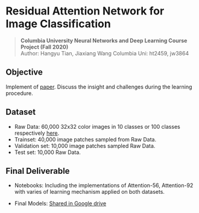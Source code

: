 Residual Attention Network for Image Classification
============

> **Columbia University Neural Networks and Deep Learning Course Project (Fall 2020)**  
Author: Hangyu Tian, Jiaxiang Wang
Columbia Uni: ht2459, jw3864 


Objective
------------

Implement of [paper](https://arxiv.org/pdf/1704.06904.pdf). Discuss the insight and challenges during the learning procedure. 

Dataset
------------
- Raw Data: 60,000 32x32 color images in 10 classes or 100 classes respectively [here](https://www.cs.toronto.edu/~kriz/cifar.html).  
- Trainset: 40,000 image patches sampled from Raw Data.  
- Validation set: 10,000 image patches sampled Raw Data.  
- Test set: 10,000 Raw Data.  

Final Deliverable
------------

- Notebooks: Including the implementations of Attention-56, Attention-92 with varies of learning mechanism applied on both datasets.

- Final Models: [Shared in Google drive](https://drive.google.com/drive/folders/1LoYbE5LzaTNxBVDUkCljdwWkyvYuEeXJ?usp=sharing)  

